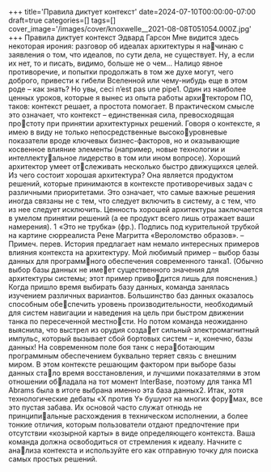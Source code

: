 +++
title='Правила диктует контекст'
date=2024-07-10T00:00:00-07:00
draft=true
categories=[]
tags=[]
cover_image='/images/cover/knoxwelle__2021-08-08T051054.000Z.jpg'
+++
Правила диктует контекст
Эдвард Гарсон
Мне видится здесь некоторая ирония: разговор об идеалах архитектуры я начинаю с заявления о том, что идеалов, по сути дела, не существует. Ну, а если
их нет, то и писать, видимо, больше не о чем… Налицо явное противоречие,
и попытки продолжать в том же духе могут, чего доброго, привести к гибели
Вселенной или чему-нибудь еще в этом роде – как знать?
Но увы, ceci n’est pas une pipe1.
Один из наиболее ценных уроков, которые я вынес из опыта работы архитектором ПО, таков: контекст решает, а простота помогает. В практическом
смысле это означает, что контекст – единственная сила, превосходящая простоту при принятии архитектурных решений.
Говоря о контексте, я имею в виду не только непосредственные высокоуровневые показатели вроде ключевых бизнес-факторов, но и оказывающие
косвенное влияние элементы (например, новые технологии и интеллектуальное лидерство в том или ином вопросе). Хороший архитектор умеет отслеживать несколько быстро движущихся целей.
Из чего состоит хорошая архитектура? Она является продуктом решений,
которые принимаются в контексте противоречивых задач с различными
приоритетами. Это означает, что самые важные решения иногда связаны не
с тем, что следует включить в систему, а с тем, что из нее следует исключить.
Ценность хорошей архитектуры заключается в умелом принятии решений
(а ее продукт всего лишь отражает ваши намерения).
1  «Это не трубка» (фр.). Подпись под курительной трубкой на картине сюрреалиста
Рене Магритта «Вероломство образов». – Примеч. перев.
История предлагает нам немало интересных примеров влияния контекста
на архитектуру. Мой любимый пример – выбор базы данных для программного обеспечения современного танка1. (Обычно выбор базы данных не имеет существенного значения для архитектуры системы; этот пример приводится лишь для пояснения.)
Когда пришло время выбирать базу данных, команда занялась изучением
различных вариантов. Большинство баз данных оказалось способным обеспечить уровень производительности, необходимый для систем навигации
и наведения на цель при быстром движении танка по пересеченной местности. Но потом команда неожиданно выяснила, что выстрел из орудия создает сильный электромагнитный импульс, который вызывает сбой бортовых
систем – и, конечно, базы данных! На современном поле боя танк с неработающим программным обеспечением буквально теряет связь с внешним
миром. В этом контексте решающим фактором при выборе базы данных стало время восстановления, и лучшими показателями в этом отношении обладала на тот момент InterBase, поэтому для танка M1 Abrams была в итоге
выбрана именно эта база данных2.
Итак, хотя технологические дебаты «X против Y» бушуют на многих форумах, все это пустая забава. Их основой часто служат отнюдь не принципиальные расхождения в техническом исполнении, а более тонкие отличия,
которым пользователи отдают предпочтение при отсутствии «козырной
карты» в виде определяющего контекста.
Ваша команда должна освободиться от стремления к идеалу. Начните с анализа контекста и используйте его как отправную точку для поиска самых
простых решений.